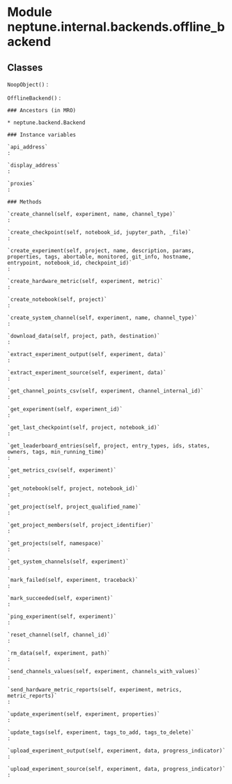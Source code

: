 Module neptune.internal.backends.offline_backend
================================================

Classes
-------

`NoopObject()`
:   

`OfflineBackend()`
:   

    ### Ancestors (in MRO)

    * neptune.backend.Backend

    ### Instance variables

    `api_address`
    :

    `display_address`
    :

    `proxies`
    :

    ### Methods

    `create_channel(self, experiment, name, channel_type)`
    :

    `create_checkpoint(self, notebook_id, jupyter_path, _file)`
    :

    `create_experiment(self, project, name, description, params, properties, tags, abortable, monitored, git_info, hostname, entrypoint, notebook_id, checkpoint_id)`
    :

    `create_hardware_metric(self, experiment, metric)`
    :

    `create_notebook(self, project)`
    :

    `create_system_channel(self, experiment, name, channel_type)`
    :

    `download_data(self, project, path, destination)`
    :

    `extract_experiment_output(self, experiment, data)`
    :

    `extract_experiment_source(self, experiment, data)`
    :

    `get_channel_points_csv(self, experiment, channel_internal_id)`
    :

    `get_experiment(self, experiment_id)`
    :

    `get_last_checkpoint(self, project, notebook_id)`
    :

    `get_leaderboard_entries(self, project, entry_types, ids, states, owners, tags, min_running_time)`
    :

    `get_metrics_csv(self, experiment)`
    :

    `get_notebook(self, project, notebook_id)`
    :

    `get_project(self, project_qualified_name)`
    :

    `get_project_members(self, project_identifier)`
    :

    `get_projects(self, namespace)`
    :

    `get_system_channels(self, experiment)`
    :

    `mark_failed(self, experiment, traceback)`
    :

    `mark_succeeded(self, experiment)`
    :

    `ping_experiment(self, experiment)`
    :

    `reset_channel(self, channel_id)`
    :

    `rm_data(self, experiment, path)`
    :

    `send_channels_values(self, experiment, channels_with_values)`
    :

    `send_hardware_metric_reports(self, experiment, metrics, metric_reports)`
    :

    `update_experiment(self, experiment, properties)`
    :

    `update_tags(self, experiment, tags_to_add, tags_to_delete)`
    :

    `upload_experiment_output(self, experiment, data, progress_indicator)`
    :

    `upload_experiment_source(self, experiment, data, progress_indicator)`
    :
